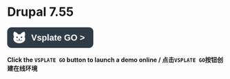 # Drupal 7.55

<a href="https://www.vsplate.com/?docker-compose=https://github.com/vsplate/dcenvs/drupal/7.55"><img alt="VSPLATE GO" src="https://raw.githubusercontent.com/vsplate/images/master/vsgo_btn.png" width="200px"></a>

**Click the `VSPLATE GO` button to launch a demo online / 点击`VSPLATE GO`按钮创建在线环境**
